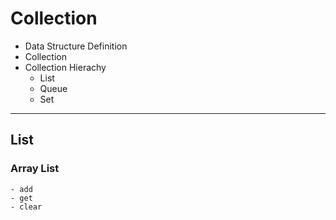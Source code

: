 # Collection

- Data Structure Definition
- Collection
- Collection Hierachy
  - List
  - Queue
  - Set

---

## List

### Array List

    - add
    - get
    - clear
    